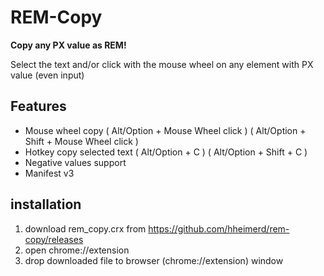 # REM-Copy
**Copy any PX value as REM!**

Select the text and/or click with the mouse wheel on any element with PX value (even input)

## Features

- Mouse wheel copy  ( Alt/Option + Mouse Wheel click ) ( Alt/Option + Shift + Mouse Wheel click )
- Hotkey copy selected text ( Alt/Option + C ) ( Alt/Option + Shift + C )
- Negative values support
- Manifest v3

## installation
1. download rem_copy.crx from https://github.com/hheimerd/rem-copy/releases
1. open chrome://extension
1. drop downloaded file to browser (chrome://extension) window
